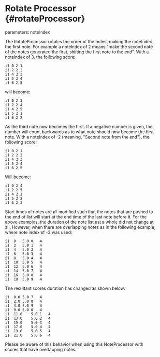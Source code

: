 Rotate Processor {#rotateProcessor}
================

parameters: noteIndex

The RotateProcessor rotates the order of the notes, making the noteIndex
the first note. For example a noteIndex of 2 means "make the second
note of the notes generated the first, shifting the first note to the
end". With a noteIndex of 3, the following score:

    i1 0 2 1
    i1 2 2 2
    i1 4 2 3
    i1 5 2 4
    i1 6 2 5

will become:

    i1 0 2 3
    i1 2 2 4
    i1 4 2 5
    i1 5 2 1
    i1 6 2 2

As the third note now becomes the first. If a negative number is given,
the number will count backwards as to what note should now become the
first note. With a noteIndex of -2 (meaning, "Second note from the
end"), the following score:

    i1 0 2 1
    i1 2 2 2
    i1 4 2 3
    i1 5 2 4
    i1 6 2 5

Will become:

    i1 0 2 4
    i1 2 2 5
    i1 4 2 1
    i1 5 2 2
    i1 6 2 3

Start times of notes are all modified such that the notes that are
pushed to the end of list will start at the end time of the last note
before it. For the above examples, the duration of the note list ast a
whole did not change at all. However, when there are overlapping notes
as in the following example, where note index of -3 was used:

    i1  0   5.0 0   4   
    i1  2   5.0 1   4   
    i1  4   5.0 2   4   
    i1  6   5.0 3   4   
    i1  8   5.0 4   4   
    i1  10  5.0 5   4   
    i1  12  5.0 6   4   
    i1  14  5.0 7   4   
    i1  16  5.0 8   4   
    i1  18  5.0 9   4   

The resultant scores duration has changed as shown below:

    i1  0.0 5.0 7   4   
    i1  2.0 5.0 8   4   
    i1  4.0 5.0 9   4   
    i1  9.0 5.0 0   4   
    i1  11.0    5.0 1   4   
    i1  13.0    5.0 2   4   
    i1  15.0    5.0 3   4   
    i1  17.0    5.0 4   4   
    i1  19.0    5.0 5   4   
    i1  21.0    5.0 6   4   

Please be aware of this behavior when using this NoteProcessor with
scores that have overlapping notes.
